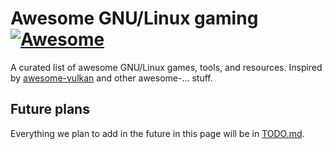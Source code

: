 # Awesome GNU/Linux gaming [![Awesome](https://cdn.rawgit.com/sindresorhus/awesome/d7305f38d29fed78fa85652e3a63e154dd8e8829/media/badge.svg)](https://github.com/sindresorhus/awesome)

A curated list of awesome GNU/Linux games, tools, and resources. Inspired by [awesome-vulkan](https://github.com/vinjn/awesome-vulkan) and other awesome-... stuff.

## Future plans

Everything we plan to add in the future in this page will be in [TODO.md](/TODO.md).
